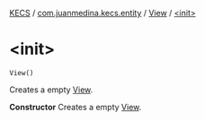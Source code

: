 [KECS](../../index.md) / [com.juanmedina.kecs.entity](../index.md) / [View](index.md) / [&lt;init&gt;](./-init-.md)

# &lt;init&gt;

`View()`

Creates a empty [View](index.md).

**Constructor**
Creates a empty [View](index.md).


